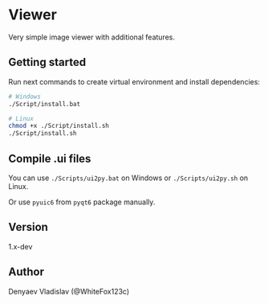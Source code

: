 # Viewer

Very simple image viewer with additional features.

## Getting started

Run next commands to create virtual environment and install dependencies:

```sh
# Windows
./Script/install.bat

# Linux
chmod +x ./Script/install.sh
./Script/install.sh
```

## Compile .ui files

You can use `./Scripts/ui2py.bat` on Windows or `./Scripts/ui2py.sh` on Linux.

Or use `pyuic6` from `pyqt6` package manually.

## Version

1.x-dev

## Author

Denyaev Vladislav (@WhiteFox123c)
